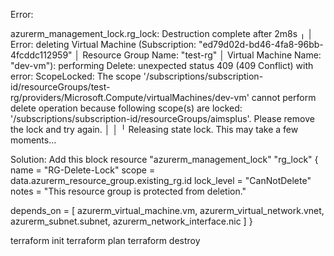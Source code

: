 Error:

azurerm_management_lock.rg_lock: Destruction complete after 2m8s
╷
│ Error: deleting Virtual Machine (Subscription: "ed79d02d-bd46-4fa8-96bb-4fcddc112959"
│ Resource Group Name: "test-rg"
│ Virtual Machine Name: "dev-vm"): performing Delete: unexpected status 409 (409 Conflict) with error: ScopeLocked: The scope '/subscriptions/subscription-id/resourceGroups/test-rg/providers/Microsoft.Compute/virtualMachines/dev-vm' cannot perform delete operation because following scope(s) are locked: '/subscriptions/subscription-id/resourceGroups/aimsplus'. Please remove the lock and try again.
│ 
│ 
╵
Releasing state lock. This may take a few moments...

Solution:
Add this block
resource "azurerm_management_lock" "rg_lock" {
  name       = "RG-Delete-Lock"
  scope      = data.azurerm_resource_group.existing_rg.id
  lock_level = "CanNotDelete"
  notes      = "This resource group is protected from deletion."

  depends_on = [
    azurerm_virtual_machine.vm,
    azurerm_virtual_network.vnet,
    azurerm_subnet.subnet,
    azurerm_network_interface.nic
  ]
}

terraform init
terraform plan
terraform destroy